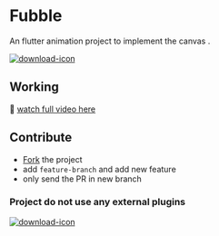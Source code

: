 # Fubble

An flutter animation project to implement the canvas .

<a href="https://youtu.be/kwtu2Wf1fO8">
        <img src="https://i9.ytimg.com/vi/kwtu2Wf1fO8/hqdefault.jpg?sqp=CNii7OgF&rs=AOn4CLBUruWFP_2qc0xdmaJvsJoMFRQAGQ" align="center" alt="download-icon"/>
    </a>

## Working

:movie_camera: [watch full video here](https://youtu.be/kwtu2Wf1fO8)

## Contribute

- [Fork](https://github.com/cimplesid/fubble/fork) the project
- add `feature-branch` and add new feature
- only send the PR in new branch
### Project do not use any external plugins

  <a href="https://raw.githubusercontent.com/cimplesid/fubble/master/fubble.apk">
        <img src="https://www.coinagemag.com/wp-content/uploads/2017/12/free-download-png-blue-color-free-download-button-679-1.png" align="center" alt="download-icon"/>
    </a>




